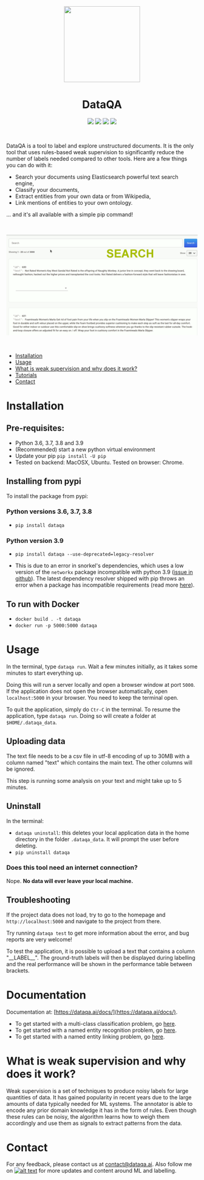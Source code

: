 <div align="center">
    <img src="dataqa-ui/public/images/protractor.png?raw=true" width="200" height="200"/>
    <h1 align="center">DataQA</h1>
</div>

<div align="center">
    <img src="https://img.shields.io/pypi/pyversions/dataqa"/>
    <img src="https://img.shields.io/github/license/dataqa/dataqa?color=success"/>
    <img src="https://img.shields.io/pypi/v/dataqa.svg?label=PyPI&logo=PyPI&logoColor=white&color=success"/>
    <img src="https://github.com/dataqa/dataqa/actions/workflows/github-actions.yml/badge.svg?&color=success"/>
</div>

&nbsp;

DataQA is a tool to label and explore unstructured documents. It is the only tool that uses rules-based weak supervision to significantly reduce the number of labels needed compared to other tools. Here are a few things you can do with it:
- Search your documents using Elasticsearch powerful text search engine,
- Classify your documents,
- Extract entities from your own data or from Wikipedia,
- Link mentions of entities to your own ontology.

... and it's all available with a simple pip command!

&nbsp;

<div align="center">
    <img src="github_images/merged.gif" width="800" align="center"/>
</div>

&nbsp;

* [Installation](#installation)
* [Usage](#usage)
* [What is weak supervision and why does it work?](#what-is-weak-supervision-and-why-does-it-work)
* [Tutorials](#documentation)
* [Contact](#contact)

# Installation

## Pre-requisites:

* Python 3.6, 3.7, 3.8 and 3.9
* (Recommended) start a new python virtual environment
* Update your pip `pip install -U pip`
* Tested on backend: MacOSX, Ubuntu. Tested on browser: Chrome.

## Installing from pypi

To install the package from pypi:

### Python versions 3.6, 3.7, 3.8

* `pip install dataqa`

### Python version 3.9

* `pip install dataqa --use-deprecated=legacy-resolver`

* This is due to an error in snorkel's dependencies, which uses a low version of the `networkx` package incompatible with python 3.9 ([issue in github](https://github.com/snorkel-team/snorkel/issues/1667)). The latest dependency resolver shipped with pip throws an error when a package has incompatible requirements (read more [here](https://pip.pypa.io/en/latest/user_guide/#changes-to-the-pip-dependency-resolver-in-20-3-2020)).

## To run with Docker

* `docker build . -t dataqa`
* `docker run -p 5000:5000 dataqa`

# Usage

In the terminal, type `dataqa run`. Wait a few minutes initially, as it takes some minutes to start everything up.

Doing this will run a server locally and open a browser window at port `5000`. If the application does not open the browser automatically, open `localhost:5000` in your browser. You need to keep the terminal open.

To quit the application, simply do `Ctr-C` in the terminal. To resume the application, type `dataqa run`. Doing so will create a folder at `$HOME/.dataqa_data`.

## Uploading data

The text file needs to be a csv file in utf-8 encoding of up to 30MB with a column named "text" which contains the main text. The other columns will be ignored.

This step is running some analysis on your text and might take up to 5 minutes.

## Uninstall

In the terminal:

* `dataqa uninstall`: this deletes your local application data in the home directory in the folder `.dataqa_data`. It will prompt the user before deleting.
* `pip uninstall dataqa` 

### Does this tool need an internet connection?

Nope. **No data will ever leave your local machine.**

## Troubleshooting

If the project data does not load, try to go to the homepage and `http://localhost:5000` and navigate to the project from there.

Try running `dataqa test` to get more information about the error, and bug reports are very welcome!

To test the application, it is possible to upload a text that contains a column "\_\_LABEL\_\_". The ground-truth labels will then be displayed during labelling and the real performance will be shown in the performance table between brackets.

# Documentation

Documentation at: [https://dataqa.ai/docs/](https://dataqa.ai/docs/).

* To get started with a multi-class classification problem, go [here](https://dataqa.ai/docs/latest/tutorials/ecomm_product_categories/classification_product_categories/).
* To get started with a named entity recognition problem, go [here](https://dataqa.ai/docs/latest/tutorials/medical_side_effects/ner_medical/).
* To get started with a named entity linking problem, go [here](https://dataqa.ai/docs/latest/tutorials/medical_entity_disambiguation/ned_side_effects/).

# What is weak supervision and why does it work?

Weak supervision is a set of techniques to produce noisy labels for large quantities of data. It has gained popularity in recent years due to the large amounts of data typically needed for ML systems. The annotator is able to encode any prior domain knowledge it has in the form of rules. Even though these rules can be noisy, the algorithm learns how to weigh them accordingly and use them as signals to extract patterns from the data.

# Contact

For any feedback, please contact us at contact@dataqa.ai. Also follow me on [![alt text][1.1]][1] for more updates and content around ML and labelling.

[1.1]: https://i.imgur.com/wWzX9uB.png 
[1]: https://www.twitter.com/DataqaAi
